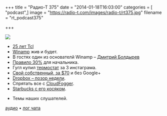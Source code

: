 +++
title = "Радио-Т 375"
date = "2014-01-18T16:03:00"
categories = [ "podcast",]
image = "https://radio-t.com/images/radio-t/rt375.jpg"
filename = "rt_podcast375"

+++

![](https://radio-t.com/images/radio-t/rt375.jpg)

* [25 лет Tcl](http://blog.tkdocs.com/2014/01/happy-25th-tcl.html)
* [Winamp](http://www.theverge.com/2014/1/14/5263086/winamp-radionomy-acquisition-internet-radio-service) жив и будет.
* В гостях один из основателй Winamp – [Дмитрий Болдырев](http://ru.winamp.com/story)
* [Правило 30%](http://www.drdobbs.com/architecture-and-design/engineering-managers-should-code-30-of-t/240165174) для начальника.
* Гугл купил [термостат](http://mashable.com/2014/01/13/why-google-acquired-nest/) за 3 инстаграма.
* [Свой собственный, за $70](http://www.businessinsider.com/open-source-nest-2014-1) и без Google+
* [Dropbox – позор недели](https://tech.dropbox.com/2014/01/outage-post-mortem/).
* Спрятать все с [CloudFogger](http://thehackernews.com/2014/01/how-to-encrypt-your-files-before.html).
* [Starbucks с его косяком](http://mashable.com/2014/01/16/starbucks-mobile-passwords-plaintext/).
- Темы наших слушателей.


[аудио](http://cdn.radio-t.com/rt_podcast375.mp3) • [лог чата](http://chat.radio-t.com/logs/radio-t-375.html)
<audio src="http://cdn.radio-t.com/rt_podcast375.mp3" preload="none"></audio>